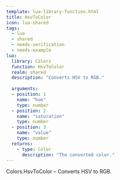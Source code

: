 ```yaml
---
template: lua-library-function.html
title: HsvToColor
icon: lua-shared
tags:
  - lua
  - shared
  - needs-verification
  - needs-example
lua:
  library: Colors
  function: HsvToColor
  realm: shared
  description: "Converts HSV to RGB."
  
  arguments:
  - position: 1
    name: "hue"
    type: number
  - position: 2
    name: "saturation"
    type: number
  - position: 3
    name: "value"
    type: number
  returns:
    - type: Color
      description: "The converted color."
---
```


<div class="lua__search__keywords">
Colors.HsvToColor &#x2013; Converts HSV to RGB.
</div>
